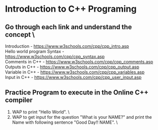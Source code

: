 # Introduction to C++ Programing

## Go through each link and understand the concept \

Introduction - https://www.w3schools.com/cpp/cpp_intro.asp \
Hello world program Syntax - https://www.w3schools.com/cpp/cpp_syntax.asp \
Comments in C++ - https://www.w3schools.com/cpp/cpp_comments.asp \
Outputs in C++ - https://www.w3schools.com/cpp/cpp_output.asp \
Variable in C++ - https://www.w3schools.com/cpp/cpp_variables.asp \
Input in C++ - https://www.w3schools.com/cpp/cpp_user_input.asp 


## Practice Program to execute in the Online C++ compiler

1. WAP to print "Hello World". \
2. WAP to get input for the question "What is your NAME?" and print the Name with following sentence "Good Day!! NAME". \